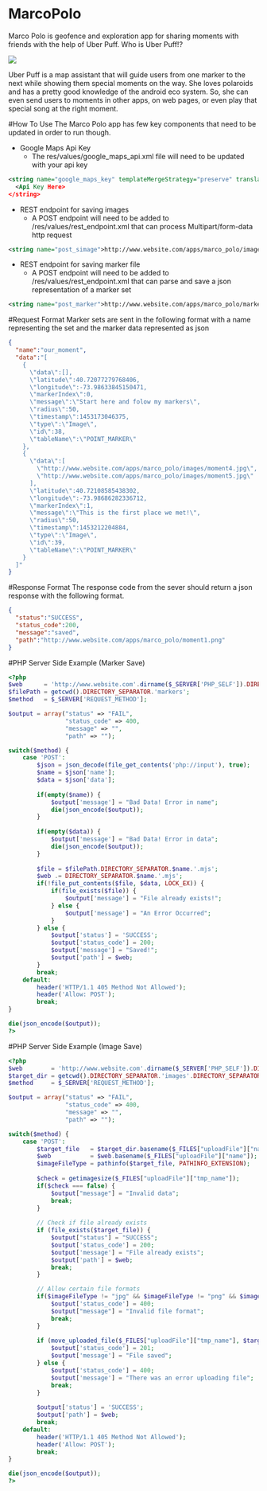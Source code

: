 # MarcoPolo
Marco Polo is geofence and exploration app for sharing moments with friends with the help of Uber Puff. Who is Uber Puff!?

![](http://www.staticvillage.com/apps/marco_polo/uber_puff_banner.png)

Uber Puff is a map assistant that will guide users from one marker to the next while showing them special moments on the way. She loves polaroids and has a pretty good knowledge of the android eco system. So, she can even send users to moments in other apps, on web pages, or even play that special song at the right moment.

#How To Use
The Marco Polo app has few key components that need to be updated in order to run though.

* Google Maps Api Key
  * The res/values/google_maps_api.xml file will need to be updated with your api key
```xml
<string name="google_maps_key" templateMergeStrategy="preserve" translatable="false">
  <Api Key Here>
</string>
```
* REST endpoint for saving images
  * A POST endpoint will need to be added to /res/values/rest_endpoint.xml that can process Multipart/form-data http request
```xml
<string name="post_simage">http://www.website.com/apps/marco_polo/image_upload.php</string>
```
* REST endpoint for saving marker file
  * A POST endpoint will need to be added to /res/values/rest_endpoint.xml that can parse and save a json representation of a marker set
```xml
<string name="post_marker">http://www.website.com/apps/marco_polo/marker_upload.php</string>
```

#Request Format
Marker sets are sent in the following format with a name representing the set and the marker data represented as json
```json
{
  "name":"our_moment",
  "data":"[
    {
      \"data\":[],
      \"latitude\":40.72077279768406,
      \"longitude\":-73.98633845150471,
      \"markerIndex\":0,
      \"message\":\"Start here and folow my markers\",
      \"radius\":50,
      \"timestamp\":1453173046375,
      \"type\":\"Image\",
      \"id\":38,
      \"tableName\":\"POINT_MARKER\"
    },
    {
      \"data\":[
        \"http://www.website.com/apps/marco_polo/images/moment4.jpg\",
        \"http://www.website.com/apps/marco_polo/images/moment5.jpg\"
      ],
      \"latitude\":40.72108585438302,
      \"longitude\":-73.98686282336712,
      \"markerIndex\":1,
      \"message\":\"This is the first place we met!\",
      \"radius\":50,
      \"timestamp\":1453212204884,
      \"type\":\"Image\",
      \"id\":39,
      \"tableName\":\"POINT_MARKER\"
    }
  ]"
}
```

#Response Format
The response code from the sever should return a json response with the following format.
```json
{
  "status":"SUCCESS",
  "status_code":200,
  "message":"saved",
  "path":"http://www.website.com/apps/marco_polo/moment1.png"
}
```

#PHP Server Side Example (Marker Save)
```php
<?php
$web      = 'http://www.website.com'.dirname($_SERVER['PHP_SELF']).DIRECTORY_SEPARATOR.'markers';
$filePath = getcwd().DIRECTORY_SEPARATOR.'markers';
$method   = $_SERVER['REQUEST_METHOD'];

$output = array("status" => "FAIL",
                "status_code" => 400,
                "message" => "",
                "path" => "");

switch($method) {
    case 'POST':
        $json = json_decode(file_get_contents('php://input'), true);
        $name = $json['name'];
        $data = $json['data'];
        
        if(empty($name)) {
            $output['message'] = "Bad Data! Error in name";
            die(json_encode($output));
        }
        
        if(empty($data)) {
            $output['message'] = "Bad Data! Error in data";
            die(json_encode($output));
        }
    
        $file = $filePath.DIRECTORY_SEPARATOR.$name.'.mjs';
        $web .= DIRECTORY_SEPARATOR.$name.'.mjs';
        if(!file_put_contents($file, $data, LOCK_EX)) {
            if(file_exists($file)) {
                $output['message'] = "File already exists!";
            } else {
                $output['message'] = "An Error Occurred";
            }
        } else {
            $output['status'] = 'SUCCESS';
            $output['status_code'] = 200;
            $output['message'] = "Saved!";
            $output['path'] = $web;
        }
        break;
    default:
        header('HTTP/1.1 405 Method Not Allowed');
        header('Allow: POST');
        break;
}

die(json_encode($output));
?>
```

#PHP Server Side Example (Image Save)
```php
<?php
$web        = 'http://www.website.com'.dirname($_SERVER['PHP_SELF']).DIRECTORY_SEPARATOR.'images'.DIRECTORY_SEPARATOR;
$target_dir = getcwd().DIRECTORY_SEPARATOR.'images'.DIRECTORY_SEPARATOR;
$method     = $_SERVER['REQUEST_METHOD'];

$output = array("status" => "FAIL",
                "status_code" => 400,
                "message" => "",
                "path" => "");

switch($method) {
    case 'POST':
        $target_file   = $target_dir.basename($_FILES["uploadFile"]["name"]);
        $web           = $web.basename($_FILES["uploadFile"]["name"]);
        $imageFileType = pathinfo($target_file, PATHINFO_EXTENSION);
        
        $check = getimagesize($_FILES["uploadFile"]["tmp_name"]);
        if($check === false) {
            $output["message"] = "Invalid data";
            break;
        }
        
        // Check if file already exists
        if (file_exists($target_file)) {
            $output["status"] = "SUCCESS";
            $output['status_code'] = 200;
            $output['message'] = "File already exists";
            $output['path'] = $web;
            break;
        }

        // Allow certain file formats
        if($imageFileType != "jpg" && $imageFileType != "png" && $imageFileType != "jpeg") {
            $output['status_code'] = 400;
            $output["message"] = "Invalid file format";
            break;
        }
        
        if (move_uploaded_file($_FILES["uploadFile"]["tmp_name"], $target_file)) {
            $output['status_code'] = 201;
            $output['message'] = "File saved";
        } else {
            $output['status_code'] = 400;
            $output['message'] = "There was an error uploading file";
            break;
        }
        
        $output['status'] = 'SUCCESS';
        $output['path'] = $web;
        break;
    default:
        header('HTTP/1.1 405 Method Not Allowed');
        header('Allow: POST');
        break;
}

die(json_encode($output));
?>
```
